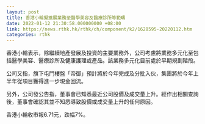 ```yaml
---
layout: post
title: 香港小輪擬擴展業務至醫學美容及醫療診所等範疇
date: 2022-01-12 21:30:58.000000000 +08:00
link: https://news.rthk.hk/rthk/ch/component/k2/1628595-20220112.htm
categories: rthk
---
```


香港小輪表示，除繼續地產發展及投資的主要業務外，公司考慮將業務多元化至包括醫學美容、醫療診所及健康護理或產品。該業務多元化目前處於早期規劃階段。

公司又指，旗下屯門樓盤「帝御」預計將於今年完成及分批入伙，集團將於今年上半年從項目獲得進一步現金回流。

另外，公司發公告指，董事會已知悉最近公司股價及成交量上升。經作出相關查詢後，董事會確認其並不知悉導致股價或成交量上升的任何原因。

香港小輪收市報6.71元，跌幅7%。
